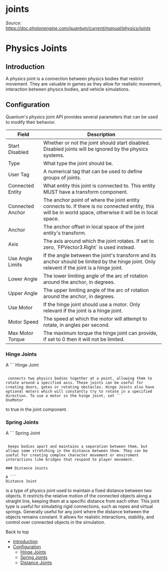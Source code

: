 # joints

_Source: https://doc.photonengine.com/quantum/current/manual/physics/joints_

# Physics Joints

## Introduction

A physics joint is a connection between physics bodies that restrict movement. They are valuable in games as they allow for realistic movement, interaction between physics bodies, and vehicle simulations.

## Configuration

Quantum's physics joint API provides several parameters that can be used to modify their behavior.

| Field | Description |
| --- | --- |
| Start Disabled | Whether or not the joint should start disabled. Disabled joints will be ignored by the physics systems. |
| Type | What type the joint should be. |
| User Tag | A numerical tag that can be used to define groups of joints. |
| Connected Entity | What entity this joint is connected to. This entity MUST have a transform component. |
| Connected Anchor | The anchor point of where the joint entity connects to. If there is no connected entity, this will be in world space, otherwise it will be in local space. |
| Anchor | The anchor offset in local space of the joint entity's transform. |
| Axis | The axis around which the joint rotates. If set to zero, \`FPVector3.Right\` is used instead. |
| Use Angle Limits | If the angle between the joint's transform and its anchor should be limited by the hinge joint. Only relevent if the joint is a hinge joint. |
| Lower Angle | The lower limiting angle of the arc of rotation around the anchor, in degrees. |
| Upper Angle | The upper limiting angle of the arc of rotation around the anchor, in degrees. |
| Use Motor | If the hinge joint should use a motor. Only relevant if the joint is a hinge joint. |
| Motor Speed | The speed at which the motor will attempt to rotate, in angles per second. |
| Max Motor Torque | The maximum torque the hinge joint can provide, if set to 0 then it will not be limited. |

### Hinge Joints

A ```
Hinge Joint
```

 connects two physics bodies together at a point, allowing them to rotate around a specified axis. These joints can be useful for creating doors, gates or rotating obstacles. Hinge Joints also have optional motors which will constantly try to rotate in a specified direction. To use a motor in the hinge joint, set ```
UseMotor
```

to true in the joint component.

### Spring Joints

A ```
Spring Joint
```

 keeps bodies apart and maintains a separation between them, but allows some stretching in the distance between them. They can be useful for creating complex character movement or enviroment interactions like bridges that respond to player movement.

### Distance Joints

A ```
Distance Joint
```

is a type of physics joint used to maintain a fixed distance between two objects. It restricts the relative motion of the connected objects along a straight line, keeping them at a specific distance from each other. This joint type is useful for simulating rigid connections, such as ropes and virtual springs. Generally useful for any joint where the distance between the objects remains constant. It allows for realistic interactions, stability, and control over connected objects in the simulation.

Back to top

- [Introduction](#introduction)
- [Configuration](#configuration)
  - [Hinge Joints](#hinge-joints)
  - [Spring Joints](#spring-joints)
  - [Distance Joints](#distance-joints)